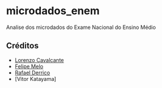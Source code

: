 # microdados_enem
Analise dos microdados do Exame Nacional do Ensino Médio






## Créditos

* [Lorenzo Cavalcante](https://github.com/LorenzoC5)
* [Felipe Melo](https://github.com/Felipe0899)
* [Rafael Derrico](https://github.com/rafaeldrc)
* [Vitor Katayama]


